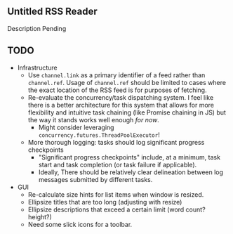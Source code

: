 Untitled RSS Reader
-------------------

Description Pending

TODO
-------------------

* Infrastructure
    + Use `channel.link` as a primary identifier of a feed rather than `channel.ref`.
      Usage of `channel.ref` should be limited to cases where the exact location of
      the RSS feed is for purposes of fetching.
    + Re-evaluate the concurrency/task dispatching system. I feel like there is a
      better architecture for this system that allows for more flexibility and
      intuitive task chaining (like Promise chaining in JS) but the way it stands
      works well enough *for now*.
        - Might consider leveraging `concurrency.futures.ThreadPoolExecutor`!
    + More thorough logging: tasks should log significant progress checkpoints
        - "Significant progress checkpoints" include, at a minimum, task start
          and task completion (or task failure if applicable).
        - Ideally, There should be relatively clear delineation between log
          messages submitted by different tasks.
* GUI
    + Re-calculate size hints for list items when window is resized.
    + Ellipsize titles that are too long (adjusting with resize)
    + Ellipsize descriptions that exceed a certain limit (word count? height?)
    + Need some slick icons for a toolbar.
